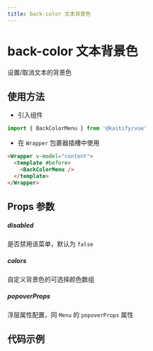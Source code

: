 ```yaml
---
title: back-color 文本背景色
---
```


# back-color 文本背景色

设置/取消文本的背景色

## 使用方法

- 引入组件

```ts
import { BackColorMenu } from '@kaitify/vue'
```

- 在 `Wrapper` 包裹器插槽中使用

```html
<Wrapper v-model="content">
  <template #before>
    <BackColorMenu />
  </template>
</Wrapper>
```

## Props 参数

##### disabled <Badge type="danger" text="boolean" />

是否禁用该菜单，默认为 `false`

##### colors <Badge type="danger" text="string[]" />

自定义背景色的可选择颜色数组

##### popoverProps <Badge type="danger" text="MenuPropsType['popoverProps']" />

浮层属性配置，同 `Menu` 的 `popoverProps` 属性

## 代码示例

<Wrapper :dark="isDark" v-model="content" placeholder="输入内容..." style="width:100%;height:200px;">
  <template #before>
    <div style="margin-bottom:10px;">
      <BackColorMenu />
    </div>
  </template>
</Wrapper>

<script lang="ts" setup>
import { useData } from 'vitepress'
import { Wrapper, BackColorMenu } from '../../../lib/kaitify-vue.es.js'
import { ref } from 'vue'
const { isDark } = useData()
const content = ref('<p>hello</p>')
</script>
